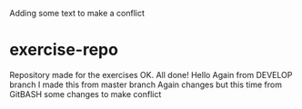Adding some text to make a conflict
# exercise-repo
Repository made for the exercises
OK. All done!
Hello Again from DEVELOP branch
I made this from master branch
Again changes but this time from GitBASH
some changes to make conflict